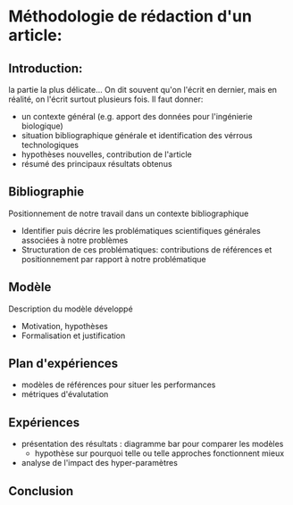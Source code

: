 # Méthodologie de rédaction d'un article:

## Introduction: 

la partie la plus délicate... On dit souvent qu'on l'écrit en dernier, mais en réalité, on l'écrit surtout plusieurs fois.
Il faut donner:

- un contexte général (e.g. apport des données pour l'ingénierie biologique)
- situation bibliographique générale et identification des vérrous technologiques
- hypothèses nouvelles, contribution de l'article
- résumé des principaux résultats obtenus

## Bibliographie
Positionnement de notre travail dans un contexte bibliographique

- Identifier puis décrire les problématiques scientifiques générales associées à notre problèmes
- Structuration de ces problématiques: contributions de références et positionnement par rapport à notre problématique

## Modèle
Description du modèle développé

- Motivation, hypothèses
- Formalisation et justification

## Plan d'expériences

- modèles de références pour situer les performances
- métriques d'évalutation

## Expériences

- présentation des résultats : diagramme bar pour comparer les modèles
	- hypothèse sur pourquoi telle ou telle approches fonctionnent mieux
- analyse de l'impact des hyper-paramètres

## Conclusion







